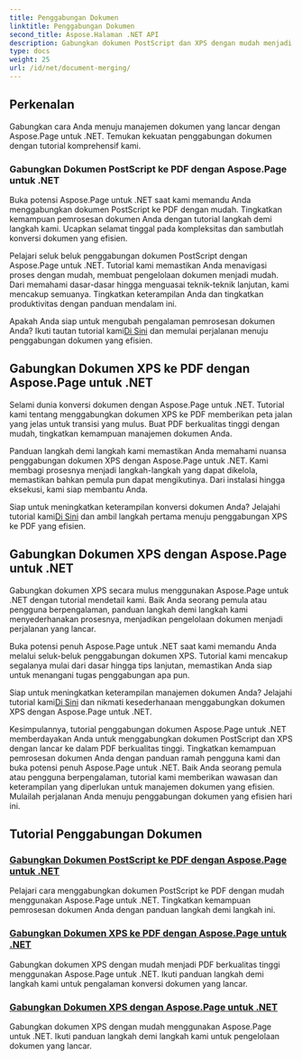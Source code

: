 ```yaml
---
title: Penggabungan Dokumen
linktitle: Penggabungan Dokumen
second_title: Aspose.Halaman .NET API
description: Gabungkan dokumen PostScript dan XPS dengan mudah menjadi PDF berkualitas tinggi menggunakan Aspose.Page untuk .NET. Tingkatkan pemrosesan dokumen Anda dengan tutorial langkah demi langkah kami.
type: docs
weight: 25
url: /id/net/document-merging/
---
```

## Perkenalan

Gabungkan cara Anda menuju manajemen dokumen yang lancar dengan Aspose.Page untuk .NET. Temukan kekuatan penggabungan dokumen dengan tutorial komprehensif kami.

### Gabungkan Dokumen PostScript ke PDF dengan Aspose.Page untuk .NET
Buka potensi Aspose.Page untuk .NET saat kami memandu Anda menggabungkan dokumen PostScript ke PDF dengan mudah. Tingkatkan kemampuan pemrosesan dokumen Anda dengan tutorial langkah demi langkah kami. Ucapkan selamat tinggal pada kompleksitas dan sambutlah konversi dokumen yang efisien.

Pelajari seluk beluk penggabungan dokumen PostScript dengan Aspose.Page untuk .NET. Tutorial kami memastikan Anda menavigasi proses dengan mudah, membuat pengelolaan dokumen menjadi mudah. Dari memahami dasar-dasar hingga menguasai teknik-teknik lanjutan, kami mencakup semuanya. Tingkatkan keterampilan Anda dan tingkatkan produktivitas dengan panduan mendalam ini.

 Apakah Anda siap untuk mengubah pengalaman pemrosesan dokumen Anda? Ikuti tautan tutorial kami[Di Sini](./merge-postscript-documents-into-pdf/) dan memulai perjalanan menuju penggabungan dokumen yang efisien.

## Gabungkan Dokumen XPS ke PDF dengan Aspose.Page untuk .NET
Selami dunia konversi dokumen dengan Aspose.Page untuk .NET. Tutorial kami tentang menggabungkan dokumen XPS ke PDF memberikan peta jalan yang jelas untuk transisi yang mulus. Buat PDF berkualitas tinggi dengan mudah, tingkatkan kemampuan manajemen dokumen Anda.

Panduan langkah demi langkah kami memastikan Anda memahami nuansa penggabungan dokumen XPS dengan Aspose.Page untuk .NET. Kami membagi prosesnya menjadi langkah-langkah yang dapat dikelola, memastikan bahkan pemula pun dapat mengikutinya. Dari instalasi hingga eksekusi, kami siap membantu Anda.

 Siap untuk meningkatkan keterampilan konversi dokumen Anda? Jelajahi tutorial kami[Di Sini](./merge-xps-documents-into-pdf/) dan ambil langkah pertama menuju penggabungan XPS ke PDF yang efisien.

## Gabungkan Dokumen XPS dengan Aspose.Page untuk .NET
Gabungkan dokumen XPS secara mulus menggunakan Aspose.Page untuk .NET dengan tutorial mendetail kami. Baik Anda seorang pemula atau pengguna berpengalaman, panduan langkah demi langkah kami menyederhanakan prosesnya, menjadikan pengelolaan dokumen menjadi perjalanan yang lancar.

Buka potensi penuh Aspose.Page untuk .NET saat kami memandu Anda melalui seluk-beluk penggabungan dokumen XPS. Tutorial kami mencakup segalanya mulai dari dasar hingga tips lanjutan, memastikan Anda siap untuk menangani tugas penggabungan apa pun.

 Siap untuk meningkatkan keterampilan manajemen dokumen Anda? Jelajahi tutorial kami[Di Sini](./merge-xps-documents/) dan nikmati kesederhanaan menggabungkan dokumen XPS dengan Aspose.Page untuk .NET.

Kesimpulannya, tutorial penggabungan dokumen Aspose.Page untuk .NET memberdayakan Anda untuk menggabungkan dokumen PostScript dan XPS dengan lancar ke dalam PDF berkualitas tinggi. Tingkatkan kemampuan pemrosesan dokumen Anda dengan panduan ramah pengguna kami dan buka potensi penuh Aspose.Page untuk .NET. Baik Anda seorang pemula atau pengguna berpengalaman, tutorial kami memberikan wawasan dan keterampilan yang diperlukan untuk manajemen dokumen yang efisien. Mulailah perjalanan Anda menuju penggabungan dokumen yang efisien hari ini.
## Tutorial Penggabungan Dokumen
### [Gabungkan Dokumen PostScript ke PDF dengan Aspose.Page untuk .NET](./merge-postscript-documents-into-pdf/)
Pelajari cara menggabungkan dokumen PostScript ke PDF dengan mudah menggunakan Aspose.Page untuk .NET. Tingkatkan kemampuan pemrosesan dokumen Anda dengan panduan langkah demi langkah ini.
### [Gabungkan Dokumen XPS ke PDF dengan Aspose.Page untuk .NET](./merge-xps-documents-into-pdf/)
Gabungkan dokumen XPS dengan mudah menjadi PDF berkualitas tinggi menggunakan Aspose.Page untuk .NET. Ikuti panduan langkah demi langkah kami untuk pengalaman konversi dokumen yang lancar.
### [Gabungkan Dokumen XPS dengan Aspose.Page untuk .NET](./merge-xps-documents/)
Gabungkan dokumen XPS dengan mudah menggunakan Aspose.Page untuk .NET. Ikuti panduan langkah demi langkah kami untuk pengelolaan dokumen yang lancar.
